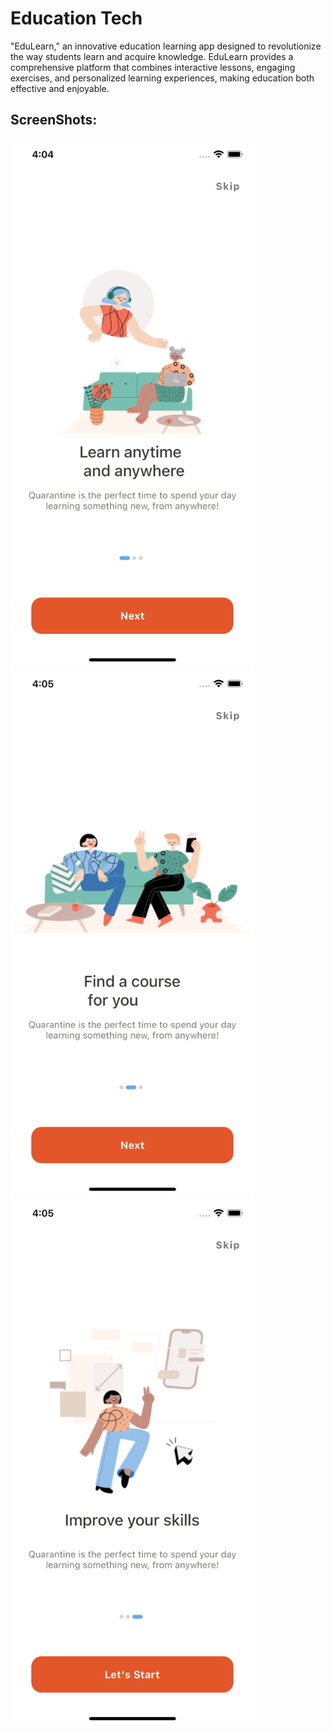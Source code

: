 # Education Tech

"EduLearn," an innovative education learning app designed to revolutionize the way students learn and acquire knowledge. EduLearn provides a comprehensive platform that combines interactive lessons, engaging exercises, and personalized learning experiences, making education both effective and enjoyable. 


## ScreenShots:
<img src="assets/app/second.png" width="390" height="844">
<img src="assets/app/third.png" width="390" height="844">
<img src="assets/app/fourth.png" width="390" height="844">

